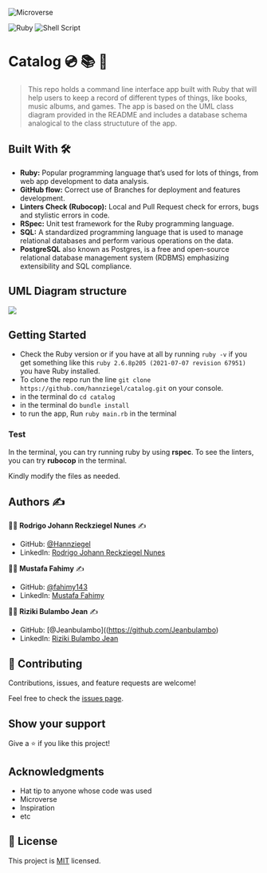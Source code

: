 ![Microverse](https://img.shields.io/badge/-Microverse-%20%236f23ff?style=for-the-badge)

![Ruby](https://img.shields.io/badge/ruby-%23CC342D.svg?style=for-the-badge&logo=ruby&logoColor=white) ![Shell Script](https://img.shields.io/badge/shell_script-%23121011.svg?style=for-the-badge&logo=gnu-bash&logoColor=white)

# Catalog 💿 📚 📝

> This repo holds a command line interface app built with Ruby that will help users to keep a record of different types of things, like books, music albums, and games. The app is based on the UML class diagram provided in the README and includes a database schema analogical to the class structuture of the app.


## Built With :hammer_and_wrench:

- **Ruby:** Popular programming language that’s used for lots of things, from web app development to data analysis.
- **GitHub flow:**  Correct use of Branches for deployment and features development.
- **Linters Check (Rubocop):** Local and Pull Request check for errors, bugs and stylistic errors in code.
- **RSpec:** Unit test framework for the Ruby programming language.
- **SQL:** A standardized programming language that is used to manage relational databases and perform various operations on the data.
- **PostgreSQL** also known as Postgres, is a free and open-source relational database management system (RDBMS) emphasizing extensibility and SQL compliance.

## UML Diagram structure

![](./assets/imgs/uml-diagram.png)

 ## Getting Started

- Check the Ruby version or if you have at all by running `ruby -v` if you get something like this `ruby 2.6.8p205 (2021-07-07 revision 67951)` you have Ruby installed.
- To clone the repo run the line `git clone https://github.com/hannziegel/catalog.git` on your console.
- in the terminal do `cd catalog`
- in the terminal do `bundle install`
- to run the app, Run `ruby main.rb` in the terminal

### Test
In the terminal, you can try running ruby by using **rspec**.
To see the linters, you can try **rubocop** in the terminal.

Kindly modify the files as needed.


## Authors :writing_hand:

:woman_technologist:  **Rodrigo Johann Reckziegel Nunes** :writing_hand:

- GitHub: [@Hannziegel](https://github.com/hannziegel)
- LinkedIn: [Rodrigo Johann Reckziegel Nunes](https://www.linkedin.com/in/karla-delgado-613a32239/)

:man_technologist:  **Mustafa Fahimy** :writing_hand:

- GitHub: [@fahimy143](https://github.com/fahimy143)
- LinkedIn: [Mustafa Fahimy](https://www.linkedin.com/in/mustafa-fahimy-307566236/)

:man_technologist:  **Riziki Bulambo Jean** :writing_hand:

- GitHub: [@Jeanbulambo]((https://github.com/Jeanbulambo)
- LinkedIn: [Riziki Bulambo Jean](https://www.linkedin.com/in/jean-bulambo)


## 🤝 Contributing

Contributions, issues, and feature requests are welcome!

Feel free to check the [issues page](../../issues/).

## Show your support

Give a ⭐️ if you like this project!

## Acknowledgments

- Hat tip to anyone whose code was used
- Microverse
- Inspiration
- etc

## 📝 License

This project is [MIT](./MIT.md) licensed.